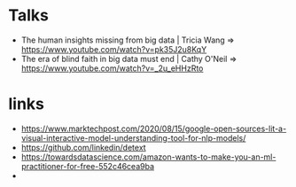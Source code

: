 # Talks
* The human insights missing from big data | Tricia Wang => https://www.youtube.com/watch?v=pk35J2u8KqY
* The era of blind faith in big data must end | Cathy O'Neil => https://www.youtube.com/watch?v=_2u_eHHzRto

# links
* https://www.marktechpost.com/2020/08/15/google-open-sources-lit-a-visual-interactive-model-understanding-tool-for-nlp-models/
* https://github.com/linkedin/detext
* https://towardsdatascience.com/amazon-wants-to-make-you-an-ml-practitioner-for-free-552c46cea9ba
* 
